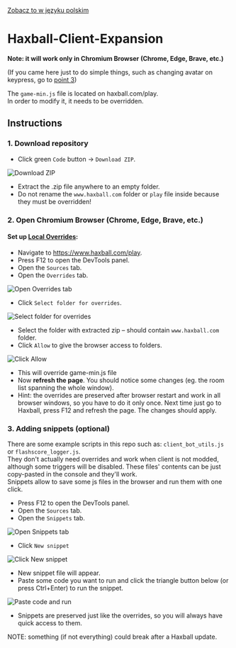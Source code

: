 [Zobacz to w języku polskim](https://github.com/ChasmSolacer/Haxball-Client-Expansion/blob/master/README_pl.md#haxball-client-expansion)
# Haxball-Client-Expansion
**Note: it will work only in Chromium Browser (Chrome, Edge, Brave, etc.)**

(If you came here just to do simple things, such as changing avatar on keypress, go to [point 3](#3-adding-snippets-optional))

The `game-min.js` file is located on haxball.com/play.<br>
In order to modify it, it needs to be overridden.

## Instructions
### 1. Download repository
- Click green `Code` button → `Download ZIP`.

![Download ZIP](https://user-images.githubusercontent.com/46286197/215098635-7506d00a-2649-48ef-92aa-2892205a0ddd.png)
- Extract the .zip file anywhere to an empty folder.
- Do not rename the `www.haxball.com` folder or `play` file inside because they must be overridden!

### 2. Open Chromium Browser (Chrome, Edge, Brave, etc.)
#### Set up [Local Overrides](https://developer.chrome.com/blog/new-in-devtools-65/#overrides):
- Navigate to https://www.haxball.com/play.
- Press F12 to open the DevTools panel.
- Open the `Sources` tab.
- Open the `Overrides` tab.

![Open Overrides tab](https://user-images.githubusercontent.com/46286197/230602334-765266de-6b4f-4b5a-9c8c-6333f574dd36.png)
- Click `Select folder for overrides`.

![Select folder for overrides](https://user-images.githubusercontent.com/46286197/230602819-2b8cf3ba-fa73-4960-96fd-be18b0eb06c6.png)
- Select the folder with extracted zip – should contain `www.haxball.com` folder.
- Click `Allow` to give the browser access to folders.

![Click Allow](https://user-images.githubusercontent.com/46286197/230603501-2fe09d7d-19ba-4f27-afad-6997cd2c3d9b.png)
- This will override game-min.js file
- Now **refresh the page**. You should notice some changes (eg. the room list spanning the whole window).
- Hint: the overrides are preserved after browser restart and work in all browser windows, so you have to do it only once. Next time just go to Haxball, press F12 and refresh the page. The changes should apply.

### 3. Adding snippets (optional)
There are some example scripts in this repo such as: `client_bot_utils.js` or `flashscore_logger.js`.<br>
They don't actually need overrides and work when client is not modded, although some triggers will be disabled. These files' contents can be just copy-pasted in the console and they'll work.<br>
Snippets allow to save some js files in the browser and run them with one click.
- Press F12 to open the DevTools panel.
- Open the `Sources` tab.
- Open the `Snippets` tab.

![Open Snippets tab](https://user-images.githubusercontent.com/46286197/230608281-43c4fa5d-6eb7-4d4a-8189-ad3a520fe7df.png)
- Click `New snippet`

![Click New snippet](https://user-images.githubusercontent.com/46286197/230608837-b500e47b-26e7-4ad5-a794-199e12b252b4.png)
- New snippet file will appear.
- Paste some code you want to run and click the triangle button below (or press Ctrl+Enter) to run the snippet.

![Paste code and run](https://user-images.githubusercontent.com/46286197/230609759-e80f906d-173b-4781-8ac2-7c06767956c4.png)
- Snippets are preserved just like the overrides, so you will always have quick access to them.

NOTE: something (if not everything) could break after a Haxball update.
